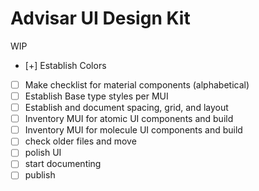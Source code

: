 # Advisar UI Design Kit

WIP

- [+]  Establish Colors
- [ ]  Make checklist for material components (alphabetical)
- [ ]  Establish Base type styles per MUI
- [ ]  Establish and document spacing, grid, and layout
- [ ]  Inventory MUI for atomic UI components and build
- [ ]  Inventory MUI for molecule UI components and build
- [ ]  check older files and move
- [ ]  polish UI
- [ ]  start documenting
- [ ]  publish
